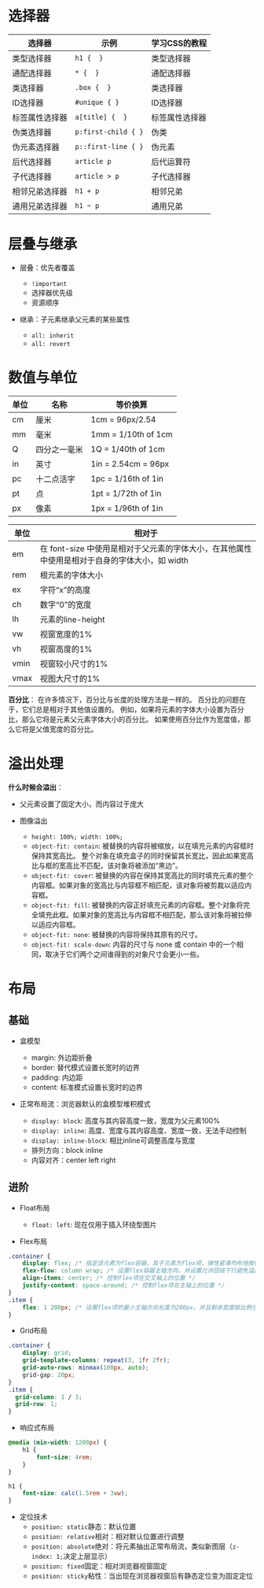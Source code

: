# 选择器

| 选择器         | 示例                | 学习CSS的教程  |
| -------------- | ------------------- | -------------- |
| 类型选择器     | `h1 {  }`           | 类型选择器     |
| 通配选择器     | `* {  }`            | 通配选择器     |
| 类选择器       | `.box {  }`         | 类选择器       |
| ID选择器       | `#unique { }`       | ID选择器       |
| 标签属性选择器 | `a[title] {  }`     | 标签属性选择器 |
| 伪类选择器     | `p:first-child { }` | 伪类           |
| 伪元素选择器   | `p::first-line { }` | 伪元素         |
| 后代选择器     | `article p`         | 后代运算符     |
| 子代选择器     | `article > p`       | 子代选择器     |
| 相邻兄弟选择器 | `h1 + p`            | 相邻兄弟       |
| 通用兄弟选择器 | `h1 ~ p`            | 通用兄弟       |

# 层叠与继承
* 层叠：优先者覆盖
    * `!important`
    * 选择器优先级
    * 资源顺序

* 继承：子元素继承父元素的某些属性
    * `all: inherit`
    * `all: revert`

# 数值与单位
| 单位 | 名称         | 等价换算            |
| ---- | ------------ | ------------------- |
| cm   | 厘米         | 1cm = 96px/2.54     |
| mm   | 毫米         | 1mm = 1/10th of 1cm |
| Q    | 四分之一毫米 | 1Q = 1/40th of 1cm  |
| in   | 英寸         | 1in = 2.54cm = 96px |
| pc   | 十二点活字   | 1pc = 1/16th of 1in |
| pt   | 点           | 1pt = 1/72th of 1in |
| px   | 像素         | 1px = 1/96th of 1in |

| 单位 | 相对于                                                                                        |
| ---- | --------------------------------------------------------------------------------------------- |
| em   | 在 font-size 中使用是相对于父元素的字体大小，在其他属性中使用是相对于自身的字体大小，如 width |
| rem  | 根元素的字体大小                                                                              |
| ex   | 字符“x”的高度                                                                                 |
| ch   | 数字“0”的宽度                                                                                 |
| lh   | 元素的line-height                                                                             |
| vw   | 视窗宽度的1%                                                                                  |
| vh   | 视窗高度的1%                                                                                  |
| vmin | 视窗较小尺寸的1%                                                                              |
| vmax | 视图大尺寸的1%                                                                                |

**百分比**：
在许多情况下，百分比与长度的处理方法是一样的。
百分比的问题在于，它们总是相对于其他值设置的。
例如，如果将元素的字体大小设置为百分比，那么它将是元素父元素字体大小的百分比。
如果使用百分比作为宽度值，那么它将是父值宽度的百分比。

# 溢出处理
**什么时候会溢出**：
* 父元素设置了固定大小，而内容过于庞大

* 图像溢出
    * `height: 100%; width: 100%;`
    * `object-fit: contain`: 被替换的内容将被缩放，以在填充元素的内容框时保持其宽高比。 整个对象在填充盒子的同时保留其长宽比，因此如果宽高比与框的宽高比不匹配，该对象将被添加“黑边”。
    * `object-fit: cover`: 被替换的内容在保持其宽高比的同时填充元素的整个内容框。如果对象的宽高比与内容框不相匹配，该对象将被剪裁以适应内容框。
    * `object-fit: fill`: 被替换的内容正好填充元素的内容框。整个对象将完全填充此框。如果对象的宽高比与内容框不相匹配，那么该对象将被拉伸以适应内容框。
    * `object-fit: none`: 被替换的内容将保持其原有的尺寸。
    * `object-fit: scale-down`: 内容的尺寸与 none 或 contain 中的一个相同，取决于它们两个之间谁得到的对象尺寸会更小一些。

# 布局
## 基础
* 盒模型
    * margin: 外边距折叠
    * border: 替代模式设置长宽时的边界
    * padding: 内边距
    * content: 标准模式设置长宽时的边界

* 正常布局流：浏览器默认的盒模型堆积模式
    * `display: block`: 高度与其内容高度一致，宽度为父元素100%
    * `display: inline`: 高度、宽度与其内容高度、宽度一致，无法手动控制
    * `display: inline-block`: 相比inline可调整高度与宽度
    * 排列方向：block inline
    * 内容对齐：center left right

## 进阶
* Float布局
    * `float: left`: 现在仅用于插入环绕型图片

* Flex布局
```css
.container {
    display: flex; /* 指定该元素为flex容器，其子元素为flex项，弹性紧凑均布地按flex方向排列（默认方向row） */
    flex-flow: column wrap; /* 设置flex容器主轴方向，并设置允许回绕下行避免溢出 */
    align-items: center; /* 控制flex项在交叉轴上的位置 */
    justify-content: space-around; /* 控制flex项在主轴上的位置 */
}
.item {
    flex: 1 200px; /* 设置flex项的最小主轴方向长度为200px，并且剩余宽度按比例分配（交叉轴方向的宽度——即高度，与最长的flex项一致） */
}
```

* Grid布局
```css
.container {
    display: grid;
    grid-template-columns: repeat(3, 1fr 2fr);
    grid-auto-rows: minmax(100px, auto);
    grid-gap: 20px;
}
.item {
  grid-column: 1 / 3;
  grid-row: 1;
}
```

* 响应式布局
```css
@media (min-width: 1200px) {
    h1 {
        font-size: 4rem;
    }
}

h1 {
    font-size: calc(1.5rem + 3vw);
}
```

* 定位技术
    * `position: static`静态：默认位置
    * `position: relative`相对：相对默认位置进行调整
    * `position: absolute`绝对：将元素抽出正常布局流，类似新图层（`z-index: 1;`决定上层显示）
    * `position: fixed`固定：相对浏览器视窗固定
    * `position: sticky`粘性：当出现在浏览器视窗后有静态定位变为固定定位
